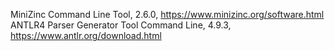 MiniZinc Command Line Tool, 2.6.0, https://www.minizinc.org/software.html
ANTLR4 Parser Generator Tool Command Line, 4.9.3, https://www.antlr.org/download.html
